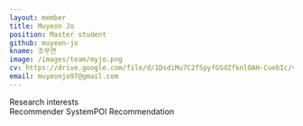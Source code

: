 ```yaml
---
layout: member
title: Muyeon Jo
position: Master student
github: muyeon-jo
kname: 조무연
image: /images/team/myjo.png
cv: https://drive.google.com/file/d/1DsdiMu7C2f5pyfGSdZfknlOAH-CuebIc/view?usp=drive_link, MuyeonJo CV
email: muyeonjo97@gmail.com
---
```


<div class="head">Research interests</div>
<span class="badge badge-info">Recommender System</span><span class="badge badge-danger">POI Recommendation</span>